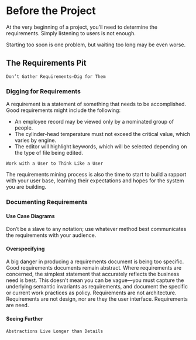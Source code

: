 # Before the Project

At the very beginning of a project, you’ll need to determine the requirements.
Simply listening to users is not enough.

Starting too soon is one problem, but waiting too long may be even
worse.

## The Requirements Pit

```
Don’t Gather Requirements—Dig for Them
```

### Digging for Requirements

A requirement is a statement of something
that needs to be accomplished. Good requirements might include the
following:

- An employee record may be viewed only by a nominated group of people.
- The cylinder-head temperature must not exceed the critical value, which varies by engine.
- The editor will highlight keywords, which will be selected depending on the type of file being edited.

```
Work with a User to Think Like a User
```

The requirements mining process is also the time to start to build a rapport
with your user base, learning their expectations and hopes for the
system you are building.

### Documenting Requirements

#### Use Case Diagrams

Don’t be a slave to any notation; use whatever method
best communicates the requirements with your audience.

#### Overspecifying

A big danger in producing a requirements document is being too specific.
Good requirements documents remain abstract. Where requirements
are concerned, the simplest statement that accurately reflects
the business need is best. This doesn’t mean you can be vague—you
must capture the underlying semantic invariants as requirements, and
document the specific or current work practices as policy.
Requirements are not architecture. Requirements are not design, nor
are they the user interface. Requirements are need.

#### Seeing Further

```
Abstractions Live Longer than Details
```


